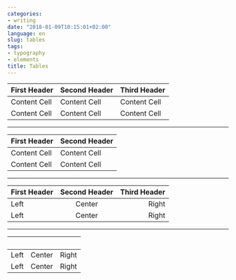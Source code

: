 ```yaml
---
categories:
- writing
date: "2018-01-09T10:15:01+02:00"
language: en
slug: tables
tags:
- typography
- elements
title: Tables
---
```


First Header | Second Header | Third Header
------------ | ------------- | ------------
Content Cell | Content Cell  | Content Cell
Content Cell | Content Cell  | Content Cell

---

| First Header  | Second Header |
| ------------- | ------------- |
| Content Cell  | Content Cell  |
| Content Cell  | Content Cell  |

---

First Header | Second Header | Third Header
:----------- | :-----------: | -----------:
Left         | Center        | Right
Left         | Center        | Right

---

&nbsp;       | &nbsp;        | &nbsp;
:----------- | :-----------: | -----------:
Left         | Center        | Right
Left         | Center        | Right
